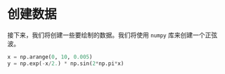 # 创建数据

接下来，我们将创建一些要绘制的数据。我们将使用 `numpy` 库来创建一个正弦波。

```python
x = np.arange(0, 10, 0.005)
y = np.exp(-x/2.) * np.sin(2*np.pi*x)
```
